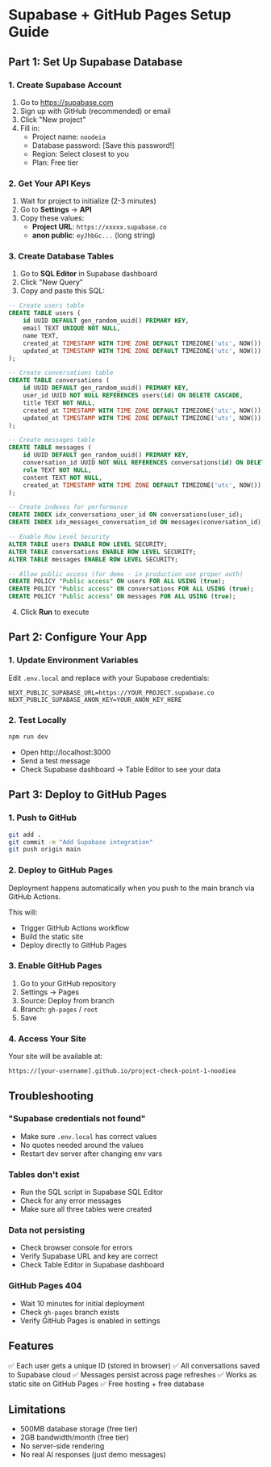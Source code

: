 # Supabase + GitHub Pages Setup Guide

## Part 1: Set Up Supabase Database

### 1. Create Supabase Account
1. Go to https://supabase.com
2. Sign up with GitHub (recommended) or email
3. Click "New project"
4. Fill in:
   - Project name: `noodeia`
   - Database password: [Save this password!]
   - Region: Select closest to you
   - Plan: Free tier

### 2. Get Your API Keys
1. Wait for project to initialize (2-3 minutes)
2. Go to **Settings** → **API**
3. Copy these values:
   - **Project URL**: `https://xxxxx.supabase.co`
   - **anon public**: `eyJhbGc...` (long string)

### 3. Create Database Tables
1. Go to **SQL Editor** in Supabase dashboard
2. Click "New Query"
3. Copy and paste this SQL:

```sql
-- Create users table
CREATE TABLE users (
    id UUID DEFAULT gen_random_uuid() PRIMARY KEY,
    email TEXT UNIQUE NOT NULL,
    name TEXT,
    created_at TIMESTAMP WITH TIME ZONE DEFAULT TIMEZONE('utc', NOW()),
    updated_at TIMESTAMP WITH TIME ZONE DEFAULT TIMEZONE('utc', NOW())
);

-- Create conversations table
CREATE TABLE conversations (
    id UUID DEFAULT gen_random_uuid() PRIMARY KEY,
    user_id UUID NOT NULL REFERENCES users(id) ON DELETE CASCADE,
    title TEXT NOT NULL,
    created_at TIMESTAMP WITH TIME ZONE DEFAULT TIMEZONE('utc', NOW()),
    updated_at TIMESTAMP WITH TIME ZONE DEFAULT TIMEZONE('utc', NOW())
);

-- Create messages table
CREATE TABLE messages (
    id UUID DEFAULT gen_random_uuid() PRIMARY KEY,
    conversation_id UUID NOT NULL REFERENCES conversations(id) ON DELETE CASCADE,
    role TEXT NOT NULL,
    content TEXT NOT NULL,
    created_at TIMESTAMP WITH TIME ZONE DEFAULT TIMEZONE('utc', NOW())
);

-- Create indexes for performance
CREATE INDEX idx_conversations_user_id ON conversations(user_id);
CREATE INDEX idx_messages_conversation_id ON messages(conversation_id);

-- Enable Row Level Security
ALTER TABLE users ENABLE ROW LEVEL SECURITY;
ALTER TABLE conversations ENABLE ROW LEVEL SECURITY;
ALTER TABLE messages ENABLE ROW LEVEL SECURITY;

-- Allow public access (for demo - in production use proper auth)
CREATE POLICY "Public access" ON users FOR ALL USING (true);
CREATE POLICY "Public access" ON conversations FOR ALL USING (true);
CREATE POLICY "Public access" ON messages FOR ALL USING (true);
```

4. Click **Run** to execute

## Part 2: Configure Your App

### 1. Update Environment Variables
Edit `.env.local` and replace with your Supabase credentials:
```
NEXT_PUBLIC_SUPABASE_URL=https://YOUR_PROJECT.supabase.co
NEXT_PUBLIC_SUPABASE_ANON_KEY=YOUR_ANON_KEY_HERE
```

### 2. Test Locally
```bash
npm run dev
```
- Open http://localhost:3000
- Send a test message
- Check Supabase dashboard → Table Editor to see your data

## Part 3: Deploy to GitHub Pages

### 1. Push to GitHub
```bash
git add .
git commit -m "Add Supabase integration"
git push origin main
```

### 2. Deploy to GitHub Pages

Deployment happens automatically when you push to the main branch via GitHub Actions.

This will:
- Trigger GitHub Actions workflow
- Build the static site
- Deploy directly to GitHub Pages

### 3. Enable GitHub Pages
1. Go to your GitHub repository
2. Settings → Pages
3. Source: Deploy from branch
4. Branch: `gh-pages` / `root`
5. Save

### 4. Access Your Site
Your site will be available at:
```
https://[your-username].github.io/project-check-point-1-noodiea
```

## Troubleshooting

### "Supabase credentials not found"
- Make sure `.env.local` has correct values
- No quotes needed around the values
- Restart dev server after changing env vars

### Tables don't exist
- Run the SQL script in Supabase SQL Editor
- Check for any error messages
- Make sure all three tables were created

### Data not persisting
- Check browser console for errors
- Verify Supabase URL and key are correct
- Check Table Editor in Supabase dashboard

### GitHub Pages 404
- Wait 10 minutes for initial deployment
- Check `gh-pages` branch exists
- Verify GitHub Pages is enabled in settings

## Features
✅ Each user gets a unique ID (stored in browser)
✅ All conversations saved to Supabase cloud
✅ Messages persist across page refreshes
✅ Works as static site on GitHub Pages
✅ Free hosting + free database

## Limitations
- 500MB database storage (free tier)
- 2GB bandwidth/month (free tier)
- No server-side rendering
- No real AI responses (just demo messages)